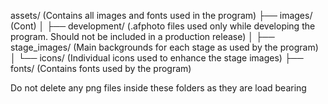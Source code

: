 assets/ (Contains all images and fonts used in the program)
├── images/ (Cont)
│   ├── development/ (.afphoto files used only while developing the program. Should not be included in a production release)
│   ├── stage_images/ (Main backgrounds for each stage as used by the program)
│   └── icons/ (Individual icons used to enhance the stage images)
├── fonts/ (Contains fonts used by the program)

Do not delete any png files inside these folders as they are load bearing